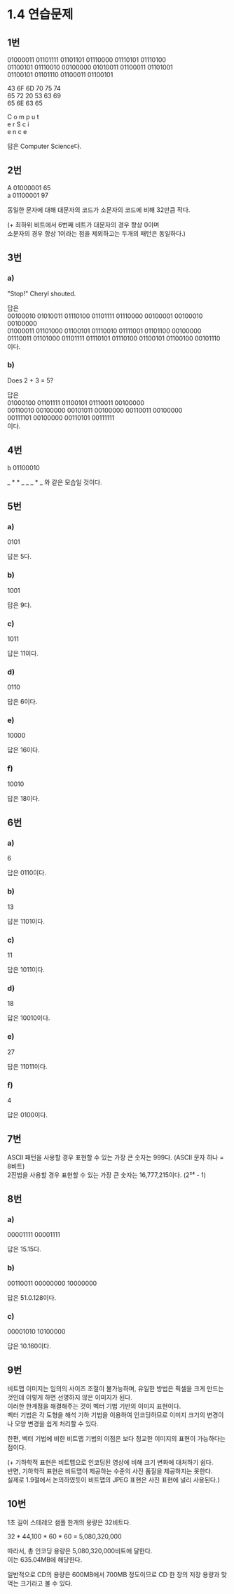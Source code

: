 # 1.4 연습문제

## 1번

01000011 01101111 01101101 01110000 01110101 01110100   
01100101 01110010 00100000 01010011 01100011 01101001   
01100101 01101110 01100011 01100101

43 6F 6D 70 75 74   
65 72 20 53 63 69   
65 6E 63 65

C o m p u t   
e r   S c i   
e n c e

답은 Computer Science다.

## 2번

A 01000001 65   
a 01100001 97

동일한 문자에 대해 대문자의 코드가 소문자의 코드에 비해 32만큼 작다.  

(+ 최하위 비트에서 6번째 비트가 대문자의 경우 항상 0이며   
소문자의 경우 항상 1이라는 점을 제외하고는 두개의 패턴은 동일하다.)

## 3번 

### a)
"Stop!" Cheryl shouted.

답은  
00100010 01010011 01110100 01101111 01110000 00100001 00100010 00100000   
01000011 01101000 01100101 01110010 01111001 01101100 00100000   
01110011 01101000 01101111 01110101 01110100 01100101 01100100 00101110   
이다.

### b)
Does 2 + 3 = 5?

답은   
01000100 01101111 01100101 01110011 00100000   
00110010 00100000 00101011 00100000 00110011 00100000   
00111101 00100000 00110101 00111111   
이다.


## 4번

b 01100010

_ * * _ _ _ * _ 와 같은 모습일 것이다.

## 5번

### a)
0101

답은 5다.

### b)
1001

답은 9다.

### c)
1011

답은 11이다.

### d)
0110

답은 6이다.

### e)
10000

답은 16이다.

### f)
10010

답은 18이다.

## 6번

### a)
6

답은 0110이다.

### b)
13

답은 1101이다.

### c)
11

답은 1011이다.

### d)
18

답은 10010이다.

### e)
27

답은 11011이다.

### f)
4

답은 0100이다.

## 7번
ASCII 패턴을 사용할 경우 표현할 수 있는 가장 큰 숫자는 999다. (ASCII 문자 하나 = 8비트)   
2진법을 사용할 경우 표현할 수 있는 가장 큰 숫자는 16,777,215이다. (2²⁴ - 1)

## 8번

### a)
00001111 00001111

답은 15.15다.

### b)
00110011 00000000 10000000

답은 51.0.128이다.

### c)
00001010 10100000

답은 10.160이다.

## 9번
비트맵 이미지는 임의의 사이즈 조절이 불가능하며, 유일한 방법은 픽셀을 크게 만드는 것인데 이렇게 하면 선명하지 않은 이미지가 된다.  
이러한 한계점을 해결해주는 것이 벡터 기법 기반의 이미지 표현이다.  
벡터 기법은 각 도형을 해석 기하 기법을 이용하여 인코딩하므로 이미지 크기의 변경이나 모양 변경을 쉽게 처리할 수 있다.  

한편, 벡터 기법에 비한 비트맵 기법의 이점은 보다 정교한 이미지의 표현이 가능하다는 점이다.

(+ 기하학적 표현은 비트맵으로 인코딩된 영상에 비해 크기 변화에 대처하기 쉽다.  
반면, 기하학적 표현은 비트맵이 제공하는 수준의 사진 품질을 제공하지는 못한다.  
실제로 1.9절에서 논의하였듯이 비트맵의 JPEG 표현은 사진 표현에 널리 사용된다.)

## 10번
1초 길이 스테레오 샘플 한개의 용량은 32비트다.

32 * 44,100 * 60 * 60 = 5,080,320,000    

따라서, 총 인코딩 용량은 5,080,320,000비트에 달한다.  
이는 635.04MB에 해당한다.  

일반적으로 CD의 용량은 600MB에서 700MB 정도이므로 CD 한 장의 저장 용량과 맞먹는 크기라고 볼 수 있다.
